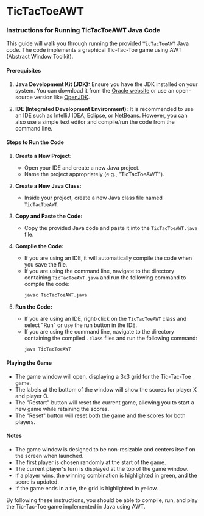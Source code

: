 # TicTacToeAWT

### Instructions for Running TicTacToeAWT Java Code

This guide will walk you through running the provided `TicTacToeAWT` Java code. The code implements a graphical Tic-Tac-Toe game using AWT (Abstract Window Toolkit).

#### Prerequisites

1. **Java Development Kit (JDK):**
   Ensure you have the JDK installed on your system. You can download it from the [Oracle website](https://www.oracle.com/java/technologies/javase-jdk11-downloads.html) or use an open-source version like [OpenJDK](https://openjdk.java.net/).

2. **IDE (Integrated Development Environment):**
   It is recommended to use an IDE such as IntelliJ IDEA, Eclipse, or NetBeans. However, you can also use a simple text editor and compile/run the code from the command line.

#### Steps to Run the Code

1. **Create a New Project:**
   - Open your IDE and create a new Java project.
   - Name the project appropriately (e.g., "TicTacToeAWT").

2. **Create a New Java Class:**
   - Inside your project, create a new Java class file named `TicTacToeAWT`.

3. **Copy and Paste the Code:**
   - Copy the provided Java code and paste it into the `TicTacToeAWT.java` file.

4. **Compile the Code:**
   - If you are using an IDE, it will automatically compile the code when you save the file.
   - If you are using the command line, navigate to the directory containing `TicTacToeAWT.java` and run the following command to compile the code:
     ```sh
     javac TicTacToeAWT.java
     ```

5. **Run the Code:**
   - If you are using an IDE, right-click on the `TicTacToeAWT` class and select "Run" or use the run button in the IDE.
   - If you are using the command line, navigate to the directory containing the compiled `.class` files and run the following command:
     ```sh
     java TicTacToeAWT
     ```

#### Playing the Game

- The game window will open, displaying a 3x3 grid for the Tic-Tac-Toe game.
- The labels at the bottom of the window will show the scores for player X and player O.
- The "Restart" button will reset the current game, allowing you to start a new game while retaining the scores.
- The "Reset" button will reset both the game and the scores for both players.

#### Notes

- The game window is designed to be non-resizable and centers itself on the screen when launched.
- The first player is chosen randomly at the start of the game.
- The current player's turn is displayed at the top of the game window.
- If a player wins, the winning combination is highlighted in green, and the score is updated.
- If the game ends in a tie, the grid is highlighted in yellow.

By following these instructions, you should be able to compile, run, and play the Tic-Tac-Toe game implemented in Java using AWT.
